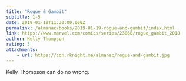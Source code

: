 ```yaml
---
title: "Rogue & Gambit"
subtitle: 1-5
date: 2019-01-19T11:30:00.000Z
permalink: /almanac/books/2019-01-19-rogue-and-gambit/index.html
link: https://www.marvel.com/comics/series/23868/rogue_gambit_2018
author: Kelly Thompson
rating: 3
attachments: 
    - url: https://cdn.rknight.me/almanac/rogue-and-gambit.jpg
---
```


Kelly Thompson can do no wrong.